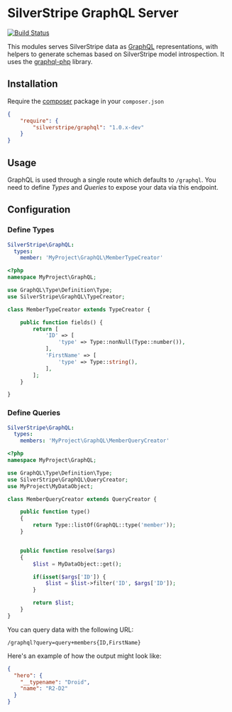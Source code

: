 # SilverStripe GraphQL Server

[![Build Status](https://travis-ci.org/chillu/silverstripe-graphql.svg?branch=master)](https://travis-ci.org/chillu/silverstripe-graphql)

This modules serves SilverStripe data as
[GraphQL](http://facebook.github.io/react/blog/2015/05/01/graphql-introduction.html) representations,
with helpers to generate schemas based on SilverStripe model introspection.
It uses the [graphql-php](https://github.com/webonyx/graphql-php) library.

## Installation

Require the [composer](http://getcomposer.org) package in your `composer.json`

```json
{
    "require": {
        "silverstripe/graphql": "1.0.x-dev"
    }
}
```

## Usage

GraphQL is used through a single route which defaults to `/graphql`.
You need to define *Types* and *Queries* to expose your data via this endpoint.

## Configuration

### Define Types


```yml
SilverStripe\GraphQL:
  types:
    member: 'MyProject\GraphQL\MemberTypeCreator'
```

```php
<?php
namespace MyProject\GraphQL;

use GraphQL\Type\Definition\Type;
use SilverStripe\GraphQL\TypeCreator;

class MemberTypeCreator extends TypeCreator {

    public function fields() {
        return [
            'ID' => [
                'type' => Type::nonNull(Type::number()),
            ],
            'FirstName' => [
                'type' => Type::string(),
            ],
        ];
    }

}

```

### Define Queries

```yml
SilverStripe\GraphQL:
  types:
    members: 'MyProject\GraphQL\MemberQueryCreator'
```

```php
<?php
namespace MyProject\GraphQL;

use GraphQL\Type\Definition\Type;
use SilverStripe\GraphQL\QueryCreator;
use MyProject\MyDataObject;

class MemberQueryCreator extends QueryCreator {

    public function type()
    {
        return Type::listOf(GraphQL::type('member'));
    }


    public function resolve($args)
    {
        $list = MyDataObject::get();

        if(isset($args['ID']) {
            $list = $list->filter('ID', $args['ID']);
        }

        return $list;
    }
}

```

You can query data with the following URL:

```
/graphql?query=query+members{ID,FirstName}
```

Here's an example of how the output might look like:

```json
{
  "hero": {
    "__typename": "Droid",
    "name": "R2-D2"
  }
}
```

